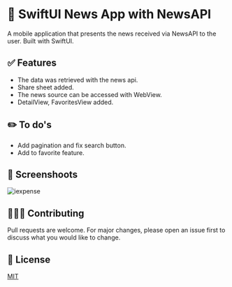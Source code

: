 
# 📰  SwiftUI News App with NewsAPI

A mobile application that presents the news received via NewsAPI to the user. Built with SwiftUI.

## ✅ Features 
 - The data was retrieved with the news api.
 - Share sheet added.
 - The news source can be accessed with WebView.
 - DetailView, FavoritesView added.
 
##  ✏️ To do's
 - Add pagination and fix search button.
 - Add to favorite feature.

## 📸 Screenshoots 

![iexpense](https://i.ibb.co/Ld4t6TN/newsApp.gif)

## 🙋🏻‍♂️ Contributing
Pull requests are welcome. For major changes, please open an issue first to discuss what you would like to change.

## 📄 License
[MIT](https://choosealicense.com/licenses/mit/)
